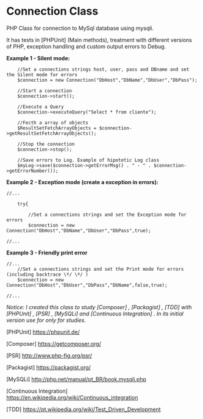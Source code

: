 # Connection Class
PHP Class for connection to MySql database using mysqli.

It has tests in [PHPUnit] (Main methods), treatment with different versions of PHP, exception handling and custom output errors to Debug.


**Example 1 - Silent mode:**
    
        //Set a connections strings host, user, pass and DBname and set the Silent mode for errors
        $connection = new Connection("DbHost","DbName","DbUser","DbPass");
        
        //Start a connection
        $connection->start();
        
        //Execute a Query
        $connection->executeQuery("Select * from cliente");
        
        //Fecth a array of objects
        $ResultSetFetchArrayObjects = $connection->getResultSetFetchArrayObjects();
        
        //Stop the connection
        $connection->stop();
        
        //Save errors to Log. Example of hipotetic Log class
        $myLog->save($connection->getErrorMsg() . " - " . $connection->getErrorNumber());


**Example 2 - Exception mode (create a exception in errors):**

    //...
        
        try{
        
            //Set a connections strings and set the Exception mode for errors
            $connection = new Connection("DbHost","DbName","DbUser","DbPass",true);
                            
    //...
    
**Example 3 - Friendly print error**
 
    //...
        //Set a connections strings and set the Print mode for errors (including backtrace \º/ \º/ )
        $connection = new Connection("DbHost","DbUser","DbPass","DbName",false,true);
                        
    //...
    
_Notice: I created this class to study [Composer] , [Packagist] , [TDD] with [PHPUnit] , [PSR] , [MySQLi] and [Continuous Integration] .
        In its initial version use for only for studies._
        
[PHPUnit] <https://phpunit.de/>

[Composer] <https://getcomposer.org/>

[PSR] <http://www.php-fig.org/psr/>

[Packagist] <https://packagist.org/>

[MySQLi] <http://php.net/manual/pt_BR/book.mysqli.php>

[Continuous Integration] <https://en.wikipedia.org/wiki/Continuous_integration>

[TDD] <https://pt.wikipedia.org/wiki/Test_Driven_Development>
